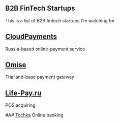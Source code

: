 B2B FinTech Startups
----------------

This is a list of B2B fintech startups I'm watching for

## [CloudPayments](https://cloudpayments.ru/en/)
Russia-based online-payment service

## [Omise](https://www.omise.co/about)
Thailand-base payment gateway

## [Life-Pay.ru](https://life-pay.ru/)
POS acquiring

#A# [Tochka](https://tochka.com/)
Online banking
